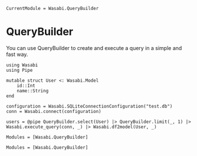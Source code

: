 ```@meta
CurrentModule = Wasabi.QueryBuilder
```

# QueryBuilder

You can use QueryBuilder to create and execute a query in a simple and fast way.
```
using Wasabi
using Pipe

mutable struct User <: Wasabi.Model
    id::Int
    name::String
end

configuration = Wasabi.SQLiteConnectionConfiguration("test.db")
conn = Wasabi.connect(configuration)

users = @pipe QueryBuilder.select(User) |> QueryBuilder.limit(_, 1) |> Wasabi.execute_query(conn, _) |> Wasabi.df2model(User, _)
```

```@index
Modules = [Wasabi.QueryBuilder]
```

```@autodocs
Modules = [Wasabi.QueryBuilder]
```